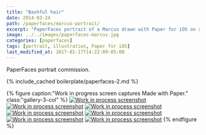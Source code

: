 ```yaml
---
title: "Bashful hair"
date: 2014-03-24
path: /paperfaces/marcus-portrait/
excerpt: "PaperFaces portrait of a Marcus drawn with Paper for iOS on an iPad."
image: ../../images/paperfaces-marcus.jpg
categories: [paperfaces]
tags: [portrait, illustration, Paper for iOS]
last_modified_at: 2017-01-17T14:22:09-05:00
---
```


PaperFaces portrait commission.

{% include_cached boilerplate/paperfaces-2.md %}

{% figure caption:"Work in progress screen captures Made with Paper." class:"gallery-3-col" %}
[![Work in process screenshot](../../images/paperfaces-marcus-process-1-600.jpg)](../../images/paperfaces-marcus-process-1-lg.jpg)
[![Work in process screenshot](../../images/paperfaces-marcus-process-2-600.jpg)](../../images/paperfaces-marcus-process-2-lg.jpg)
[![Work in process screenshot](../../images/paperfaces-marcus-process-3-600.jpg)](../../images/paperfaces-marcus-process-3-lg.jpg)
[![Work in process screenshot](../../images/paperfaces-marcus-process-4-600.jpg)](../../images/paperfaces-marcus-process-4-lg.jpg)
[![Work in process screenshot](../../images/paperfaces-marcus-process-5-600.jpg)](../../images/paperfaces-marcus-process-5-lg.jpg)
[![Work in process screenshot](../../images/paperfaces-marcus-process-6-600.jpg)](../../images/paperfaces-marcus-process-6-lg.jpg)
[![Work in process screenshot](../../images/paperfaces-marcus-process-7-600.jpg)](../../images/paperfaces-marcus-process-7-lg.jpg)
{% endfigure %}
